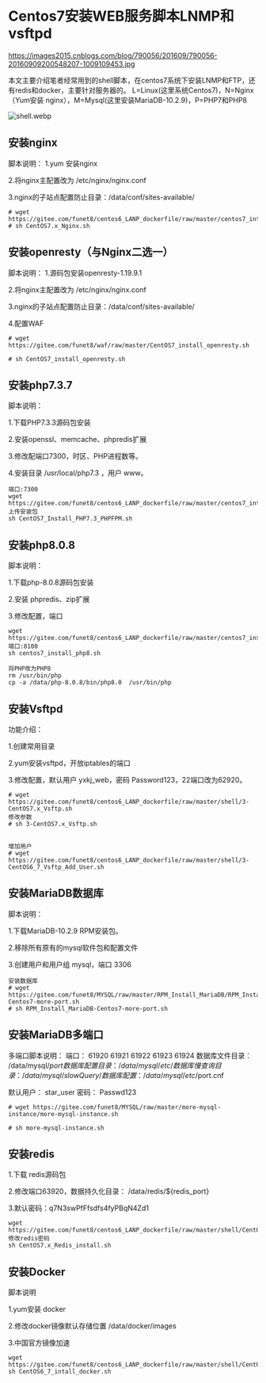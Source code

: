 # Centos7安装WEB服务脚本LNMP和vsftpd

https://images2015.cnblogs.com/blog/790056/201609/790056-20160909200548207-1009109453.jpg

本文主要介绍笔者经常用到的shell脚本，在centos7系统下安装LNMP和FTP，还有redis和docker，主要针对服务器的。
L=Linux(这里系统Centos7)，N=Nginx（Yum安装 nginx），M=Mysql(这里安装MariaDB-10.2.9)，P=PHP7和PHP8

![shell.webp](https://imgoss.xgss.net/picgo/shell.webp.jpg?aliyun)

## 安装nginx

脚本说明：
1.yum 安装nginx

2.将nginx主配置改为 /etc/nginx/nginx.conf

3.nginx的子站点配置防止目录：/data/conf/sites-available/

```
# wget https://gitee.com/funet8/centos6_LANP_dockerfile/raw/master/centos7_intall_php7.3/CentOS7.x_Nginx.sh
# sh CentOS7.x_Nginx.sh
```



 

## 安装openresty（与Nginx二选一）

脚本说明：
1.源码包安装openresty-1.19.9.1

2.将nginx主配置改为 /etc/nginx/nginx.conf

3.nginx的子站点配置防止目录：/data/conf/sites-available/

4.配置WAF

```
# wget https://gitee.com/funet8/waf/raw/master/CentOS7_install_openresty.sh

# sh CentOS7_install_openresty.sh    
```



## 安装php7.3.7

脚本说明：

1.下载PHP7.3.3源码包安装

2.安装openssl、memcache、phpredis扩展

3.修改配端口7300，时区、PHP进程数等。

4.安装目录 /usr/local/php7.3 ，用户 www。

```
端口:7300
wget https://gitee.com/funet8/centos6_LANP_dockerfile/raw/master/centos7_intall_php7.3/CentOS7_Install_PHP7.3_PHPFPM.sh
上传安装包
sh CentOS7_Install_PHP7.3_PHPFPM.sh
```





## 安装php8.0.8

脚本说明：

1.下载php-8.0.8源码包安装

2.安装 phpredis、zip扩展

3.修改配置，端口

```
wget  https://gitee.com/funet8/centos6_LANP_dockerfile/raw/master/centos7_install_php8/centos7_install_php8.sh
端口:8100
sh centos7_install_php8.sh

将PHP改为PHP8
rm /usr/bin/php
cp -a /data/php-8.0.8/bin/php8.0  /usr/bin/php
```



## 安装Vsftpd

功能介绍：

1.创建常用目录

2.yum安装vsftpd，开放iptables的端口

3.修改配置，默认用户 yxkj_web，密码 Password123，22端口改为62920。

```
# wget https://gitee.com/funet8/centos6_LANP_dockerfile/raw/master/shell/3-CentOS7.x_Vsftp.sh
修改参数
# sh 3-CentOS7.x_Vsftp.sh


增加用户
# wget https://gitee.com/funet8/centos6_LANP_dockerfile/raw/master/shell/3-CentOS6_7_Vsftp_Add_User.sh
```



## 安装MariaDB数据库

脚本说明：

1.下载MariaDB-10.2.9 RPM安装包。

2.移除所有原有的mysql软件包和配置文件

3.创建用户和用户组 mysql，端口 3306

```
安装数据库
# wget https://gitee.com/funet8/MYSQL/raw/master/RPM_Install_MariaDB/RPM_Install_MariaDB-Centos7-more-port.sh
# sh RPM_Install_MariaDB-Centos7-more-port.sh
```



## 安装MariaDB多端口

多端口脚本说明：
端口： 61920 61921 61922 61923 61924
数据库文件目录： /data/mysql/$port
数据库配置目录： /data/mysql/etc/
数据库慢查询目录： /data/mysql/slowQuery/
数据库配置：   /data/mysql/etc/$port.cnf

默认用户： star_user 密码： Passwd123

```
# wget https://gitee.com/funet8/MYSQL/raw/master/more-mysql-instance/more-mysql-instance.sh

# sh more-mysql-instance.sh
```

   

## 安装redis

1.下载 redis源码包

2.修改端口63920，数据持久化目录： /data/redis/${redis_port}

3.默认密码：q7N3swPfFfsdfs4fyPBqN4Zd1

```
wget https://gitee.com/funet8/centos6_LANP_dockerfile/raw/master/shell/CentOS7.x_Redis_install.sh
修改redis密码
sh CentOS7.x_Redis_install.sh
```



## 安装Docker

脚本说明

1.yum安装 docker

2.修改docker镜像默认存储位置 /data/docker/images

3.中国官方镜像加速

```
wget https://gitee.com/funet8/centos6_LANP_dockerfile/raw/master/shell/CentOS6_7_intall_docker.sh
sh CentOS6_7_intall_docker.sh
```



